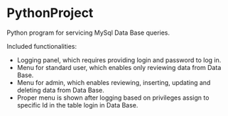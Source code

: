 # PythonProject
Python program for servicing MySql Data Base queries.

Included functionalities:
- Logging panel, which requires providing login and password to log in.
- Menu for standard user, which enables only reviewing data from Data Base.
- Menu for admin, which enables reviewing, inserting, updating and deleting data from Data Base.
- Proper menu is shown after logging based on privileges assign to specific Id in the table login in Data Base.

